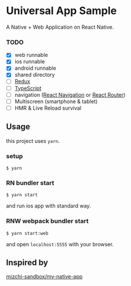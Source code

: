 Universal App Sample
==========

A Native + Web Application on React Native.

### TODO

* [x] web runnable
* [x] ios runnable
* [x] android runnable
* [x] shared directory
* [ ] [Redux](http://redux.js.org/)
* [ ] [TypeScript](https://www.typescriptlang.org/)
* [ ] navigation ([React Navigation](https://reactnavigation.org/) or [React Router](https://reacttraining.com/react-router/))
* [ ] Multiscreen (smartphone & tablet)
* [ ] HMR & Live Reload survival

Usage
----------

this project uses `yarn`.

### setup

```
$ yarn
```

### RN bundler start

```
$ yarn start
```

and run ios app with standard way.

### RNW webpack bundler start

```
$ yarn start:web
```

and open `localhost:5555` with your browser.

Inspired by
----------

[mizchi-sandbox/my-native-app](https://github.com/mizchi-sandbox/my-native-app)

